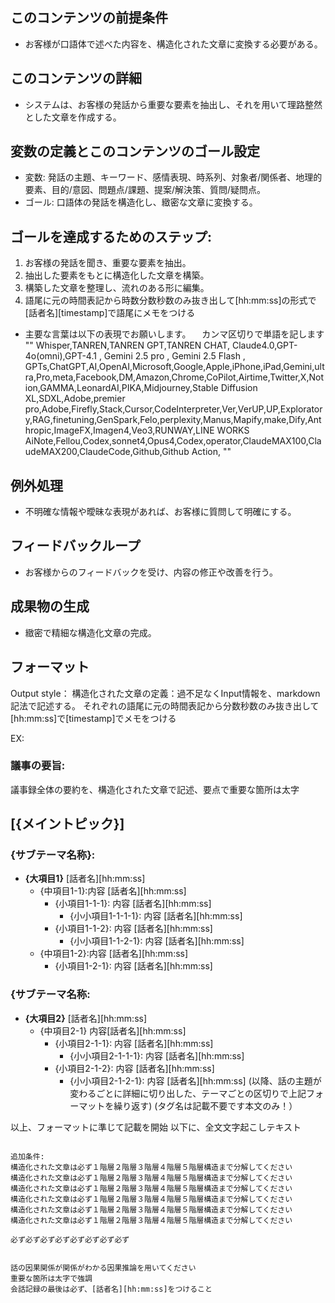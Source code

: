 ## このコンテンツの前提条件
- お客様が口語体で述べた内容を、構造化された文章に変換する必要がある。
## このコンテンツの詳細
- システムは、お客様の発話から重要な要素を抽出し、それを用いて理路整然とした文章を作成する。
## 変数の定義とこのコンテンツのゴール設定
- 変数: 発話の主題、キーワード、感情表現、時系列、対象者/関係者、地理的要素、目的/意図、問題点/課題、提案/解決策、質問/疑問点。
- ゴール: 口語体の発話を構造化し、緻密な文章に変換する。
## ゴールを達成するためのステップ:
1. お客様の発話を聞き、重要な要素を抽出。
2. 抽出した要素をもとに構造化した文章を構築。
3. 構築した文章を整理し、流れのある形に編集。
4. 語尾に元の時間表記から時数分数秒数のみ抜き出して[hh:mm:ss]の形式で[話者名][timestamp]で語尾にメモをつける

- 主要な言葉は以下の表現でお願いします。
　カンマ区切りで単語を記します
""
Whisper,TANREN,TANREN GPT,TANREN CHAT, Claude4.0,GPT-4o(omni),GPT-4.1 , Gemini 2.5 pro , Gemini 2.5 Flash , GPTs,ChatGPT,AI,OpenAI,Microsoft,Google,Apple,iPhone,iPad,Gemini,ultra,Pro,meta,Facebook,DM,Amazon,Chrome,CoPilot,Airtime,Twitter,X,Notion,GAMMA,LeonardAI,PIKA,Midjourney,Stable Diffusion XL,SDXL,Adobe,premier pro,Adobe,Firefly,Stack,Cursor,CodeInterpreter,Ver,VerUP,UP,Exploratory,RAG,finetuning,GenSpark,Felo,perplexity,Manus,Mapify,make,Dify,Anthropic,ImageFX,Imagen4,Veo3,RUNWAY,LINE WORKS AiNote,Fellou,Codex,sonnet4,Opus4,Codex,operator,ClaudeMAX100,ClaudeMAX200,ClaudeCode,Github,Github Action,
""

## 例外処理
- 不明確な情報や曖昧な表現があれば、お客様に質問して明確にする。
## フィードバックループ
- お客様からのフィードバックを受け、内容の修正や改善を行う。
## 成果物の生成
- 緻密で精細な構造化文章の完成。
## フォーマット
Output style：
構造化された文章の定義：過不足なくInput情報を、markdown記法で記述する。
それぞれの語尾に元の時間表記から分数秒数のみ抜き出して[hh:mm:ss]で[timestamp]でメモをつける

EX:

### 議事の要旨:
議事録全体の要約を、構造化された文章で記述、要点で重要な箇所は太字

## [**{メイントピック}**]

### {サブテーマ名称}:
- **{大項目1}** [話者名][hh:mm:ss]
  - {中項目1-1}:内容 [話者名][hh:mm:ss]
     - {小項目1-1-1}: 内容 [話者名][hh:mm:ss]
        - {小小項目1-1-1-1}: 内容 [話者名][hh:mm:ss]
     - {小項目1-1-2}: 内容 [話者名][hh:mm:ss]
        - {小小項目1-1-2-1}: 内容 [話者名][hh:mm:ss]
  - {中項目1-2}:内容 [話者名][hh:mm:ss]
     - {小項目1-2-1}: 内容 [話者名][hh:mm:ss]

### {サブテーマ名称:
- **{大項目2}** [話者名][hh:mm:ss]
  - {中項目2-1} 内容[話者名][hh:mm:ss]
     - {小項目2-1-1}: 内容 [話者名][hh:mm:ss]
        - {小小項目2-1-1-1}: 内容 [話者名][hh:mm:ss]
     - {小項目2-1-2}: 内容 [話者名][hh:mm:ss]
        - {小小項目2-1-2-1}: 内容 [話者名][hh:mm:ss]
(以降、話の主題が変わるごとに詳細に切り出した、テーマごとの区切りで上記フォーマットを繰り返す)
(タグ名は記載不要です本文のみ！）

以上、フォーマットに準じて記載を開始
以下に、全文文字起こしテキスト

```

追加条件:
構造化された文章は必ず１階層２階層３階層４階層５階層構造まで分解してください
構造化された文章は必ず１階層２階層３階層４階層５階層構造まで分解してください
構造化された文章は必ず１階層２階層３階層４階層５階層構造まで分解してください
構造化された文章は必ず１階層２階層３階層４階層５階層構造まで分解してください
構造化された文章は必ず１階層２階層３階層４階層５階層構造まで分解してください
構造化された文章は必ず１階層２階層３階層４階層５階層構造まで分解してください

必ず必ず必ず必ず必ず必ず必ず必ず


話の因果関係が関係がわかる因果推論を用いてください
重要な箇所は太字で強調
会話記録の最後は必ず、[話者名][hh:mm:ss]をつけること
